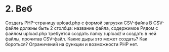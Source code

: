 # 2. Веб
Создать PHP-страницу upload.php с формой загрузки CSV-файла
В CSV-файле должны быть 2 столбца: название файла, содержимое
Рядом с файлом upload.php требуется создать папку /upload/ и создать в ней файлы, прочитав CSV-файл.
Какие дыры это может создать? Как бороться?
Ограничений на функции и возможности PHP нет.
